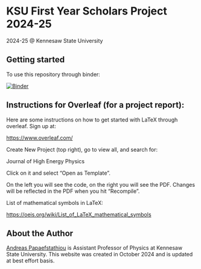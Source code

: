 # KSU First Year Scholars Project 2024-25

2024-25 @ Kennesaw State University

## Getting started

To use this repository through binder:

[![Binder](https://mybinder.org/badge_logo.svg)](https://mybinder.org/v2/gh/apapaefs/KSU_FirstYearScholars24-25/HEAD)

## Instructions for Overleaf (for a project report):

Here are some instructions on how to get started with LaTeX through overleaf. Sign up at: 
 
https://www.overleaf.com/

Create New Project (top right), go to view all, and search for:
 
Journal of High Energy Physics
 
Click on it and select “Open as Template”.
 
On the left you will see the code, on the right you will see the PDF. Changes will be reflected in the PDF when you hit “Recompile”.
 
List of mathematical symbols in LaTeX:
 
https://oeis.org/wiki/List_of_LaTeX_mathematical_symbols

## About the Author

[Andreas Papaefstathiou](https://facultyweb.kennesaw.edu/apapaefs/) is Assistant Professor of Physics at Kennesaw State University. This website was created in October 2024 and is updated at best effort basis.
